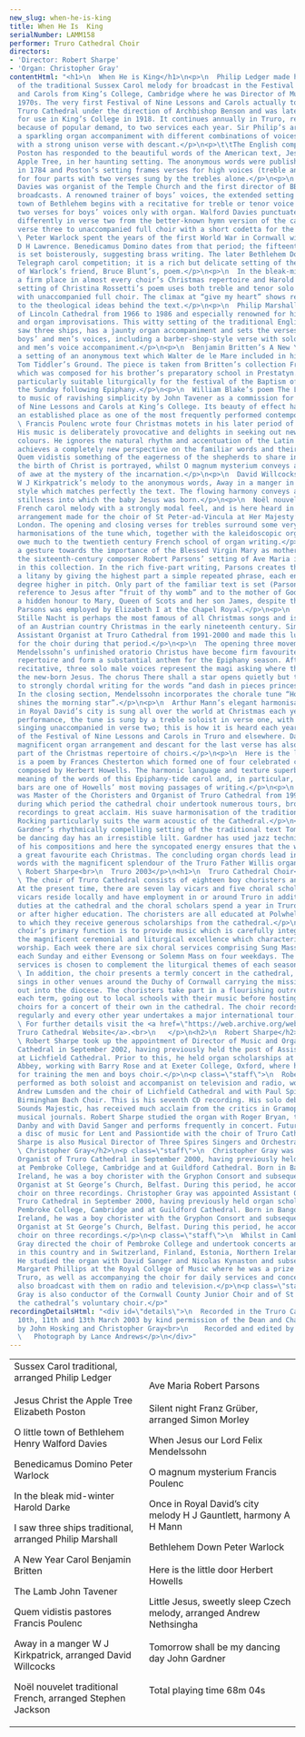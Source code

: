 ```yaml
---
new_slug: when-he-is-king
title: When He Is  King
serialNumber: LAMM158
performer: Truro Cathedral Choir
directors:
- 'Director: Robert Sharpe'
- 'Organ: Christopher Gray'
contentHtml: "<h1>\n  When He is King</h1>\n<p>\n  Philip Ledger made his arrangement
  of the traditional Sussex Carol melody for broadcast in the Festival of Nine Lessons
  and Carols from King’s College, Cambridge where he was Director of Music in the
  1970s. The very first Festival of Nine Lessons and Carols actually took place in
  Truro Cathedral under the direction of Archbishop Benson and was later simplified
  for use in King’s College in 1918. It continues annually in Truro, recently expanding
  because of popular demand, to two services each year. Sir Philip’s arrangement combines
  a sparkling organ accompaniment with different combinations of voices culminating
  with a strong unison verse with descant.</p>\n<p>\t\tThe English composer, Elizabeth
  Poston has responded to the beautiful words of the American text, Jesus Christ the
  Apple Tree, in her haunting setting. The anonymous words were published in New Hampshire
  in 1784 and Poston’s setting frames verses for high voices (treble and alto) and
  for four parts with two verses sung by the trebles alone.</p>\n<p>\n  Henry Walford
  Davies was organist of the Temple Church and the first director of BBC radio choral
  broadcasts. A renowned trainer of boys’ voices, the extended setting of O little
  town of Bethlehem begins with a recitative for treble or tenor voice followed by
  two verses for boys’ voices only with organ. Walford Davies punctuates the text
  differently in verse two from the better-known hymn version of the carol and assigns
  verse three to unaccompanied full choir with a short codetta for the organ.</p>\n<p>\n
  \ Peter Warlock spent the years of the first World War in Cornwall with fellow pacifist
  D H Lawrence. Benedicamus Domino dates from that period; the fifteenth century poem
  is set boisterously, suggesting brass writing. The later Bethlehem Down won a Daily
  Telegraph carol competition; it is a rich but delicate setting of the calm acceptance
  of Warlock’s friend, Bruce Blunt’s, poem.</p>\n<p>\n  In the bleak-mid winter has
  a firm place in almost every choir’s Christmas repertoire and Harold Darke’s 1911
  setting of Christina Rossetti’s poem uses both treble and tenor solo voices alternating
  with unaccompanied full choir. The climax at “give my heart” shows real sensitivity
  to the theological ideas behind the text.</p>\n<p>\n  Philip Marshall was organist
  of Lincoln Cathedral from 1966 to 1986 and especially renowned for his compositions
  and organ improvisations. This witty setting of the traditional English carol, I
  saw three ships, has a jaunty organ accompaniment and sets the verses for alternating
  boys’ and men’s voices, including a barber-shop-style verse with solo counter-tenor
  and men’s voice accompaniment.</p>\n<p>\n  Benjamin Britten’s A New Year Carol is
  a setting of an anonymous text which Walter de le Mare included in his collection
  Tom Tiddler’s Ground. The piece is taken from Britten’s collection Friday Afternoons
  which was composed for his brother’s preparatory school in Prestatyn. Its text is
  particularly suitable liturgically for the festival of the Baptism of Christ on
  the Sunday following Epiphany.</p>\n<p>\n  William Blake’s poem The Lamb was set
  to music of ravishing simplicity by John Tavener as a commission for the Festival
  of Nine Lessons and Carols at King’s College. Its beauty of effect has earned it
  an established place as one of the most frequently performed contemporary carols.</p>\n<p>\n
  \ Francis Poulenc wrote four Christmas motets in his later period of composition.
  His music is deliberately provocative and delights in seeking out new textures and
  colours. He ignores the natural rhythm and accentuation of the Latin text and thereby
  achieves a completely new perspective on the familiar words and their meaning. In
  Quem vidistis something of the eagerness of the shepherds to share in the joy of
  the birth of Christ is portrayed, whilst O magnum mysterium conveys a hushed sense
  of awe at the mystery of the incarnation.</p>\n<p>\n  David Willcocks has harmonised
  W J Kirkpatrick’s melody to the anonymous words, Away in a manger in a simple, under-stated
  style which matches perfectly the text. The flowing harmony conveys a sense of the
  stillness into which the baby Jesus was born.</p>\n<p>\n  Noël nouvelet is a traditional
  French carol melody with a strongly modal feel, and is here heard in Stephen Jackson’s
  arrangement made for the choir of St Peter-ad-Vincula at Her Majesty’s Tower of
  London. The opening and closing verses for trebles surround some very colourful
  harmonisations of the tune which, together with the kaleidoscopic organ accompaniment,
  owe much to the twentieth century French school of organ writing.</p>\n<p>\n  As
  a gesture towards the importance of the Blessed Virgin Mary as mother of Jesus,
  the sixteenth-century composer Robert Parsons’ setting of Ave Maria is included
  in this collection. In the rich five-part writing, Parsons creates the effect of
  a litany by giving the highest part a simple repeated phrase, each entry being one
  degree higher in pitch. Only part of the familiar text is set (Parsons omits the
  reference to Jesus after “fruit of thy womb” and to the mother of God). There is
  a hidden honour to Mary, Queen of Scots and her son James, despite the fact that
  Parsons was employed by Elizabeth I at the Chapel Royal.</p>\n<p>\n  Franz Grüber’s
  Stille Nacht is perhaps the most famous of all Christmas songs and is strongly evocative
  of an Austrian country Christmas in the early nineteenth century. Simon Morley was
  Assistant Organist at Truro Cathedral from 1991-2000 and made this luscious arrangement
  for the choir during that period.</p>\n<p>\n  The opening three movements of Felix
  Mendelssohn’s unfinished oratorio Christus have become firm favourites in the cathedral
  repertoire and form a substantial anthem for the Epiphany season. After the opening
  recitative, three solo male voices represent the magi asking where they can find
  the new-born Jesus. The chorus There shall a star opens quietly but then builds
  to strongly chordal writing for the words “and dash in pieces princes and nations”.
  In the closing section, Mendelssohn incorporates the chorale tune “How brightly
  shines the morning star”.</p>\n<p>\n  Arthur Mann’s elegant harmonisation of Once
  in Royal David’s city is sung all over the world at Christmas each year. In this
  performance, the tune is sung by a treble soloist in verse one, with the full choir
  singing unaccompanied in verse two; this is how it is heard each year at the beginning
  of the Festival of Nine Lessons and Carols in Truro and elsewhere. David Willcocks’
  magnificent organ arrangement and descant for the last verse has also become a classic
  part of the Christmas repertoire of choirs.</p>\n<p>\n  Here is the little door
  is a poem by Frances Chesterton which formed one of four celebrated carol-anthems
  composed by Herbert Howells. The harmonic language and texture superbly convey the
  meaning of the words of this Epiphany-tide carol and, in particular, the closing
  bars are one of Howells’ most moving passages of writing.</p>\n<p>\n  Andrew Nethsingha
  was Master of the Choristers and Organist of Truro Cathedral from 1994 to 2002,
  during which period the cathedral choir undertook numerous tours, broadcasts and
  recordings to great acclaim. His suave harmonisation of the traditional Czech carol
  Rocking particularly suits the warm acoustic of the Cathedral.</p>\n<p>\n  John
  Gardner’s rhythmically compelling setting of the traditional text Tomorrow shall
  be dancing day has an irresistible lilt. Gardner has used jazz techniques in a number
  of his compositions and here the syncopated energy ensures that the work remains
  a great favourite each Christmas. The concluding organ chords lead into the closing
  words with the magnificent splendour of the Truro Father Willis organ’s tutti.</p>\n<p>\n
  \ Robert Sharpe<br>\n  Truro 2003</p>\n<h1>\n  Truro Cathedral Choir</h1>\n<p>\n
  \ The choir of Truro Cathedral consists of eighteen boy choristers and twelve gentlemen.
  At the present time, there are seven lay vicars and five choral scholars; the lay
  vicars reside locally and have employment in or around Truro in addition to their
  duties at the cathedral and the choral scholars spend a year in Truro either before
  or after higher education. The choristers are all educated at Polwhele House School,
  to which they receive generous scholarships from the cathedral.</p>\n<p>\n  The
  choir’s primary function is to provide music which is carefully integrated with
  the magnificent ceremonial and liturgical excellence which characterises the Cathedral’s
  worship. Each week there are six choral services comprising Sung Mass and Evensong
  each Sunday and either Evensong or Solemn Mass on four weekdays. The music for these
  services is chosen to complement the liturgical themes of each season or festival.</p>\n<p>\n
  \ In addition, the choir presents a termly concert in the cathedral, and regularly
  sings in other venues around the Duchy of Cornwall carrying the mission of the cathedral
  out into the diocese. The choristers take part in a flourishing outreach project
  each term, going out to local schools with their music before hosting the school
  choirs for a concert of their own in the cathedral. The choir records and broadcasts
  regularly and every other year undertakes a major international tour.</p>\n<p>\n
  \ For further details visit the <a href=\"https://web.archive.org/web/20120720021222/http://www.trurocathedral.org.uk/\">
  Truro Cathedral Website</a>.<br>\n   </p>\n<h2>\n  Robert Sharpe</h2>\n<p class=\"staff\">\n
  \ Robert Sharpe took up the appointment of Director of Music and Organist of Truro
  Cathedral in September 2002, having previously held the post of Assistant Organist
  at Lichfield Cathedral. Prior to this, he held organ scholarships at St Alban’s
  Abbey, working with Barry Rose and at Exeter College, Oxford, where he was responsible
  for training the men and boys choir.</p>\n<p class=\"staff\">\n  Robert Sharpe has
  performed as both soloist and accompanist on television and radio, working with
  Andrew Lumsden and the choir of Lichfield Cathedral and with Paul Spicer and the
  Birmingham Bach Choir. This is his seventh CD recording. His solo debut recording,
  Sounds Majestic, has received much acclaim from the critics in Gramophone and other
  musical journals. Robert Sharpe studied the organ with Roger Bryan, the late Nicholas
  Danby and with David Sanger and performs frequently in concert. Future plans include
  a disc of music for Lent and Passiontide with the choir of Truro Cathedral.</p>\n<p>\t\tRobert
  Sharpe is also Musical Director of Three Spires Singers and Orchestra in Truro.</p>\n<h2>\n
  \ Christopher Gray</h2>\n<p class=\"staff\">\n  Christopher Gray was appointed Assistant
  Organist of Truro Cathedral in September 2000, having previously held organ scholarships
  at Pembroke College, Cambridge and at Guildford Cathedral. Born in Bangor, Northern
  Ireland, he was a boy chorister with the Gryphon Consort and subsequently Assistant
  Organist at St George’s Church, Belfast. During this period, he accompanied the
  choir on three recordings. Christopher Gray was appointed Assistant Organist of
  Truro Cathedral in September 2000, having previously held organ scholarships at
  Pembroke College, Cambridge and at Guildford Cathedral. Born in Bangor, Northern
  Ireland, he was a boy chorister with the Gryphon Consort and subsequently Assistant
  Organist at St George’s Church, Belfast. During this period, he accompanied the
  choir on three recordings.</p>\n<p class=\"staff\">\n  Whilst in Cambridge, Christopher
  Gray directed the choir of Pembroke College and undertook concerts and tours both
  in this country and in Switzerland, Finland, Estonia, Northern Ireland and Japan.
  He studied the organ with David Sanger and Nicolas Kynaston and subsequently with
  Margaret Phillips at the Royal College of Music where he was a prize winner. At
  Truro, as well as accompanying the choir for daily services and concerts, he has
  also broadcast with them on radio and television.</p>\n<p class=\"staff\">\n  Christopher
  Gray is also conductor of the Cornwall County Junior Choir and of St Mary’s Singers,
  the cathedral’s voluntary choir.</p>"
recordingDetailsHtml: "<div id=\"details\">\n  Recorded in the Truro Cathedral on
  10th, 11th and 13th March 2003 by kind permission of the Dean and Chapter.\n  <p>\t\tProduced
  by John Hosking and Christopher Gray<br>\n    Recorded and edited by Lance Andrews<br>\n
  \   Photograph by Lance Andrews</p>\n</div>"
---
```


<table class="tracktable">
  <tbody>
    <tr>
      <td class="column1">
        <span class="trackname">Sussex Carol </span> <span class="composer">traditional, arranged Philip Ledger<br>
        </span><br>
        <span class="trackname"> Jesus Christ the Apple Tree </span><span class="composer">Elizabeth Poston</span>
        <p>					<span class="trackname"> O little town of Bethlehem </span><span class="composer">Henry Walford Davies</span></p>
        <p>					<span class="trackname"> Benedicamus Domino </span><span class="composer">Peter Warlock</span></p>
        <p>					<span class="trackname"> In the bleak mid-winter</span><span class="composer"> Harold Darke</span></p>
        <p>					<span class="trackname"> I saw three ships</span><span class="composer"> traditional, arranged Philip Marshall</span></p>
        <p>					<span class="trackname"> A New Year Carol </span><span class="composer">Benjamin Britten</span></p>
        <p>					<span class="trackname"> The Lamb </span><span class="composer">John Tavener</span></p>
        <p>					<span class="trackname"> Quem vidistis pastores </span><span class="composer">Francis Poulenc</span></p>
        <p>					<span class="trackname"> Away in a manger</span><span class="composer"> W J Kirkpatrick, arranged David Willcocks</span></p>
        <p>					<span class="trackname"> Noël nouvelet </span><span class="composer"> traditional French, arranged Stephen Jackson</span><br>
          <span class="trackname"> </span></p>
      </td>
      <td class="column2">
        <span class="trackname">Ave Maria</span><span class="composer"> Robert Parsons<br>
        </span><br>
        <span class="trackname"> Silent night </span><span class="composer">Franz Grüber, arranged Simon Morley</span>
        <p>					<span class="trackname"> When Jesus our Lord </span><span class="composer">Felix Mendelssohn</span></p>
        <p>					<span class="trackname"> O magnum mysterium </span><span class="composer">Francis Poulenc</span></p>
        <p>					<span class="trackname"> Once in Royal David’s city</span><span class="composer"> melody H J Gauntlett, harmony A H Mann</span></p>
        <p>					<span class="trackname">Bethlehem Down </span> <span class="composer">Peter Warlock</span><br>
          <span class="trackname"> </span><br>
          <span class="composer"> </span><span class="trackname">Here is the little door </span> <span class="composer">Herbert Howells</span></p>
        <p>					<span class="trackname"> Little Jesus, sweetly sleep</span><span class="composer"> Czech melody, arranged Andrew Nethsingha<br>
          </span><br>
          <span class="trackname"> Tomorrow shall be my dancing day </span><span class="composer">John Gardner</span><br>
           </p>
        <p>					<span id="playingtime">Total playing time 68m 04s</span></p>
      </td>
    </tr>
  </tbody>
</table>

